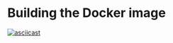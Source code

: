 # Building the Docker image
[![asciicast](https://asciinema.org/a/400482.svg)](https://asciinema.org/a/400482)
